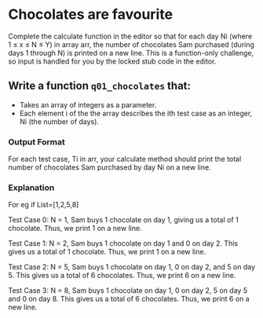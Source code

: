 # Chocolates are favourite
Complete the calculate function in the editor
so that for each day Ni (where 1 ≤ x ≤ N ≤ Y) in array arr, the number of chocolates 
Sam purchased (during days 1 through N) is printed on a new line. 
This is a function-only challenge, so input is handled for you by the locked stub code in the editor.

## Write a function `q01_chocolates` that:

- Takes an array of integers as a parameter.
- Each element i of the the array describes the ith test case as an integer, Ni (the number of days).


### Output Format
For each test case, Ti in arr, your calculate method should print the total number of chocolates Sam purchased by day Ni on a new line.

### Explanation
For eg if List=[1,2,5,8]

Test Case 0: N = 1, Sam buys 1 chocolate on day 1, giving us a total of 1 chocolate. Thus, we print 1 on a new line.

Test Case 1: N = 2, Sam buys 1 chocolate on day 1 and 0 on day 2. This gives us a total of 1 chocolate. Thus, we print 1 on a new line.

Test Case 2: N = 5, Sam buys 1 chocolate on day 1, 0 on day 2, and 5 on day 5. This gives us a total of 6 chocolates. Thus, we print 6 on a new line.

Test Case 3: N = 8, Sam buys 1 chocolate on day 1, 0 on day 2, 5 on day 5 and 0 on day 8. This gives us a total of 6 chocolates. Thus, we print 6 on a new line.
